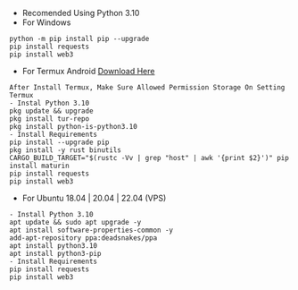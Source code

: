 - Recomended Using Python 3.10
- For Windows
```
python -m pip install pip --upgrade
pip install requests
pip install web3
```
- For Termux Android [Download Here](https://f-droid.org/F-Droid.apk)
```
After Install Termux, Make Sure Allowed Permission Storage On Setting Termux
- Instal Python 3.10
pkg update && upgrade
pkg install tur-repo
pkg install python-is-python3.10
- Install Requirements
pip install --upgrade pip
pkg install -y rust binutils
CARGO_BUILD_TARGET="$(rustc -Vv | grep "host" | awk '{print $2}')" pip install maturin
pip install requests
pip install web3
```
- For Ubuntu 18.04 | 20.04 | 22.04 (VPS)
```
- Install Python 3.10
apt update && sudo apt upgrade -y
apt install software-properties-common -y
add-apt-repository ppa:deadsnakes/ppa
apt install python3.10
apt install python3-pip
- Install Requirements
pip install requests
pip install web3
```
